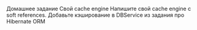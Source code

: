 Домашнее задание
Свой cache engine
Напишите свой cache engine с soft references.
Добавьте кэширование в DBService из задания про Hibernate ORM

